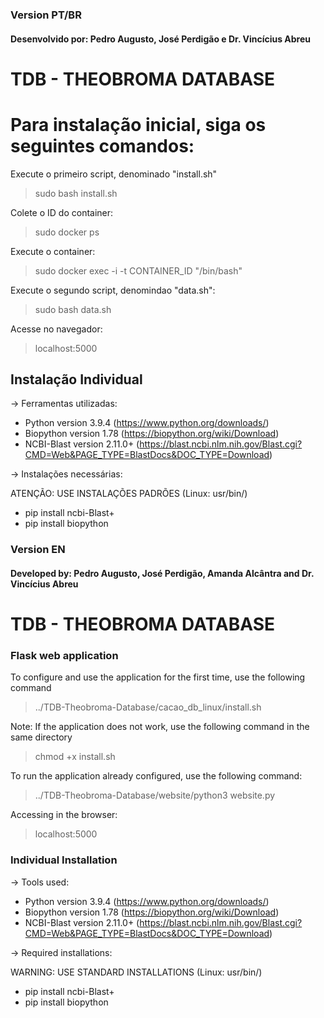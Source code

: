### Version PT/BR

#### Desenvolvido por: Pedro Augusto, José Perdigão e Dr. Vincícius Abreu

# TDB - THEOBROMA DATABASE

# Para instalação inicial, siga os seguintes comandos:

Execute o primeiro script, denominado "install.sh"
> sudo bash install.sh

Colete o ID do container:
> sudo docker ps

Execute o container:
> sudo docker exec -i -t CONTAINER_ID "/bin/bash"

Execute o segundo script, denomindao "data.sh":
> sudo bash data.sh

Acesse no navegador:
> localhost:5000

## Instalação Individual

-> Ferramentas utilizadas:

- Python version 3.9.4 (https://www.python.org/downloads/)
- Biopython version 1.78 (https://biopython.org/wiki/Download)
- NCBI-Blast version 2.11.0+ (https://blast.ncbi.nlm.nih.gov/Blast.cgi?CMD=Web&PAGE_TYPE=BlastDocs&DOC_TYPE=Download)

-> Instalações necessárias:

ATENÇÃO: USE INSTALAÇÕES PADRÕES (Linux: usr/bin/)

- pip install ncbi-Blast+
- pip install biopython

### Version EN

#### Developed by: Pedro Augusto, José Perdigão, Amanda Alcântra and Dr. Vincícius Abreu

# TDB - THEOBROMA DATABASE

### Flask web application 


To configure and use the application for the first time, use the following command

> ../TDB-Theobroma-Database/cacao_db_linux/install.sh

Note: If the application does not work, use the following command in the same directory

> chmod +x install.sh

To run the application already configured, use the following command:

> ../TDB-Theobroma-Database/website/python3 website.py

Accessing in the browser:

> localhost:5000

### Individual Installation

-> Tools used:

- Python version 3.9.4 (https://www.python.org/downloads/) 
- Biopython version 1.78 (https://biopython.org/wiki/Download)
- NCBI-Blast version 2.11.0+ (https://blast.ncbi.nlm.nih.gov/Blast.cgi?CMD=Web&PAGE_TYPE=BlastDocs&DOC_TYPE=Download)

-> Required installations:

WARNING: USE STANDARD INSTALLATIONS (Linux: usr/bin/)

- pip install ncbi-Blast+
- pip install biopython
